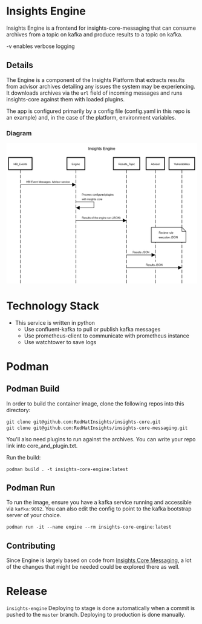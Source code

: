 # Insights Engine

Insights Engine is a frontend for insights-core-messaging that can consume
archives from a topic on kafka and produce results to a topic on kafka.

-v enables verbose logging

## Details

The Engine is a component of the Insights Platform that extracts results from advisor archives detailing any issues the system may be experiencing. It downloads archives via the `url` field of incoming messages and runs insights-core against them with loaded plugins.

The app is configured primarily by a config file (config.yaml in this repo is an example) and, in the case of the platform, environment variables.

### Diagram

![UML](./docs/sequence.png)

# Technology Stack
  - This service is written in python
    - Use confluent-kafka to pull or publish kafka messages
    - Use prometheus-client to communicate with prometheus instance
    - Use watchtower to save logs

# Podman

## Podman Build

In order to build the container image, clone the following repos into this directory:

    git clone git@github.com:RedHatInsights/insights-core.git
    git clone git@github.com:RedHatInsights/insights-core-messaging.git

You'll also need plugins to run against the archives. You can write your repo link into core_and_plugin.txt.

Run the build:

    podman build . -t insights-core-engine:latest

## Podman Run

To run the image, ensure you have a kafka service running and accessible via `kafka:9092`. You can
also edit the config to point to the kafka bootstrap server of your choice.

    podman run -it --name engine --rm insights-core-engine:latest


## Contributing

Since Engine is largely based on code from [Insights Core Messaging](https://www.github.com/RedHatInsights/insights-core-messaging), a lot of the changes that might be needed could be explored there as well.

# Release

`insights-engine`
Deploying to stage is done automatically when a commit is pushed to the `master`
branch. Deploying to production is done manually.  

